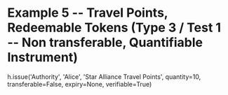 # Example 5 -- Travel Points, Redeemable Tokens (Type 3 / Test 1 -- Non transferable, Quantifiable Instrument)
h.issue('Authority', 'Alice', 'Star Alliance Travel Points', quantity=10, transferable=False, expiry=None, verifiable=True)

